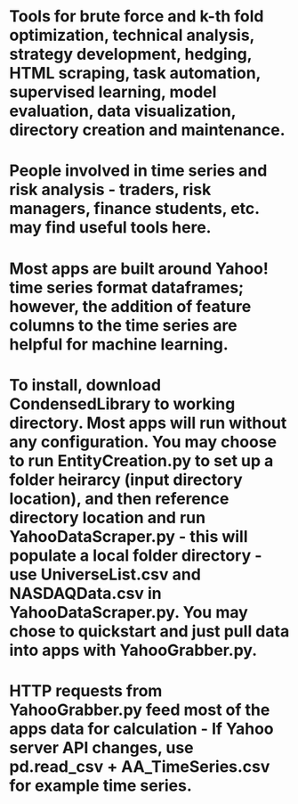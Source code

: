 # Tools for brute force and k-th fold optimization, technical analysis, strategy development, hedging, HTML scraping, task automation, supervised learning, model evaluation, data visualization, directory creation and maintenance.
# People involved in time series and risk analysis - traders, risk managers, finance students, etc. may find useful tools here.
# Most apps are built around Yahoo! time series format dataframes; however, the addition of feature columns to the time series are helpful for machine learning.
# To install, download CondensedLibrary to working directory. Most apps will run without any configuration. You may choose to run EntityCreation.py to set up a folder heirarcy (input directory location), and then reference directory location and run YahooDataScraper.py - this will populate a local folder directory - use UniverseList.csv and NASDAQData.csv in YahooDataScraper.py. You may chose to quickstart and just pull data into apps with YahooGrabber.py.
# HTTP requests from YahooGrabber.py feed most of the apps data for calculation - If Yahoo server API changes, use pd.read_csv + AA_TimeSeries.csv for example time series. 

